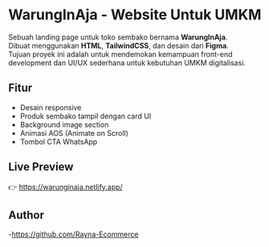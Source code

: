 # WarungInAja - Website Untuk UMKM

Sebuah landing page untuk toko sembako bernama **WarungInAja**.  
Dibuat menggunakan **HTML**, **TailwindCSS**, dan desain dari **Figma**.  
Tujuan proyek ini adalah untuk mendemokan kemampuan front-end development dan UI/UX sederhana untuk kebutuhan UMKM digitalisasi.

## Fitur
- Desain responsive
- Produk sembako tampil dengan card UI
- Background image section
- Animasi AOS (Animate on Scroll)
- Tombol CTA WhatsApp

## Live Preview
👉 https://warunginaja.netlify.app/

## Author
-https://github.com/Rayna-Ecommerce
